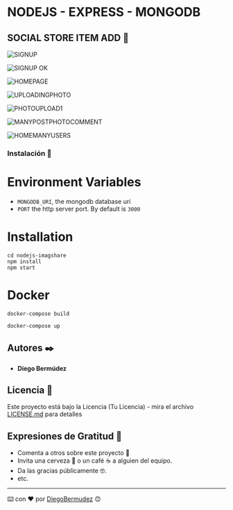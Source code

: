 # NODEJS - EXPRESS - MONGODB




## SOCIAL STORE ITEM ADD 🚀



![SIGNUP](https://user-images.githubusercontent.com/22797982/104230265-f581c880-5412-11eb-9aab-9ec5ee4b329c.png)


![SIGNUP OK](https://user-images.githubusercontent.com/22797982/104230560-59a48c80-5413-11eb-8b21-9eb51b98a12b.png)


![HOMEPAGE](https://user-images.githubusercontent.com/22797982/104230457-3aa5fa80-5413-11eb-94dc-1ee1c469ee62.png)


![UPLOADINGPHOTO](https://user-images.githubusercontent.com/22797982/104230843-ba33c980-5413-11eb-9715-d20661171a37.png)


![PHOTOUPLOAD1](https://user-images.githubusercontent.com/22797982/104230780-a12b1880-5413-11eb-9bce-734d097151fd.png)


![MANYPOSTPHOTOCOMMENT](https://user-images.githubusercontent.com/22797982/104230959-dafc1f00-5413-11eb-8732-d2ac7a15f107.png)


![HOMEMANYUSERS](https://user-images.githubusercontent.com/22797982/104231012-f1a27600-5413-11eb-8f32-1e04dc6ac4e1.png)




### Instalación 🔧


# Environment Variables
* `MONGODB_URI`, the mongodb database uri
* `PORT` the http server port. By default is `3000`

# Installation
```
cd nodejs-imagshare
npm install 
npm start
```

# Docker
```
docker-compose build
```
```
docker-compose up
```


## Autores ✒️

* **Diego Bermúdez**


## Licencia 📄

Este proyecto está bajo la Licencia (Tu Licencia) - mira el archivo [LICENSE.md](LICENSE.md) para detalles

## Expresiones de Gratitud 🎁

* Comenta a otros sobre este proyecto 📢
* Invita una cerveza 🍺 o un café ☕ a alguien del equipo. 
* Da las gracias públicamente 🤓.
* etc.



---
⌨️ con ❤️ por [DiegoBermudez](https://github.com/aadiegoaa96) 😊

